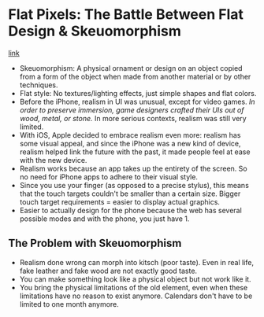 # Flat Pixels: The Battle Between Flat Design & Skeuomorphism
[link](http://sachagreif.com/flat-pixels/)

- Skeuomorphism: A physical ornament or design on an object copied from a form of the object when made from another material or by other techniques.
- Flat style: No textures/lighting effects, just simple shapes and flat colors.
- Before the iPhone, realism in UI was unusual, except for video games. *In order to preserve immersion, game designers crafted their UIs out of wood, metal, or stone.* In more serious contexts, realism was still very limited.
- With iOS, Apple decided to embrace realism even more: realism has some visual appeal, and since the iPhone was a new kind of device, realism helped link the future with the past, it made people feel at ease with the new device.
- Realism works because an app takes up the entirety of the screen. So no need for iPhone apps to adhere to their visual style.
- Since you use your finger (as opposed to a precise stylus), this means that the touch targets couldn't be smaller than a certain size. Bigger touch target requirements = easier to display actual graphics.
- Easier to actually design for the phone because the web has several possible modes and with the phone, you just have 1.

## The Problem with Skeuomorphism

- Realism done wrong can morph into kitsch (poor taste). Even in real life, fake leather and fake wood are not exactly good taste.
- You can make something look like a physical object but not work like it.
- You bring the physical limitations of the old element, even when these limitations have no reason to exist anymore. Calendars don't have to be limited to one month anymore.